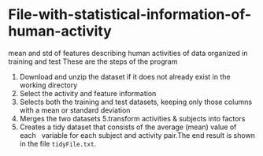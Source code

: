 # File-with-statistical-information-of-human-activity
mean and std of features describing human activities of data organized in training and test
These are the steps of the program
1. Download and unzip the dataset if it does not already exist in the working directory
2. Select the activity and feature information
3. Selects both the training and test datasets, keeping only those columns with a mean or standard deviation
4. Merges the two datasets
5.transform activities & subjects into factors
6. Creates a tidy dataset that consists of the average (mean) value of each   variable for each subject and activity pair.The end result is shown in the file `tidyFile.txt`.
